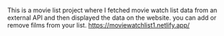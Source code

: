 This is a movie list project where I fetched movie watch list data from an external API and then displayed the data on the website. you can add or remove films from your list.                                                                                                                                     https://moviewatchlist1.netlify.app/      
 
